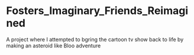 # Fosters_Imaginary_Friends_Reimagined
A project where I attempted to bgring the cartoon tv show back to life by making an asteroid like Bloo adventure
